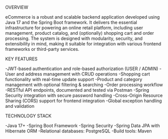 OVERVIEW

eCommerce is a robust and scalable backend application developed using Java 17 and the Spring Boot framework. It delivers the essential infrastructure for powering an online retail platform, including user management, product catalog, and (optionally) shopping cart and order processing. The system is designed with modularity, security, and extensibility in mind, making it suitable for integration with various frontend frameworks or third-party services.



KEY FEATURES

-JWT-based authentication and role-based authorization (USER / ADMIN)
-User and address management with CRUD operations
-Shopping cart functionality with real-time update support
-Product and category management with optional filtering & searching
-Order processing workflow 
-RESTful API endpoints, documented and tested via Postman
-Spring Security integration with secure password handling
-Cross-Origin Resource Sharing (CORS) support for frontend integration
-Global exception handling and validation



TECHNOLOGY STACK

-Java 17+
-Spring Boot Framework
-Spring Security
-Spring Data JPA with Hibernate ORM
-Relational databases: PostgreSQL 
-Build tools: Maven
